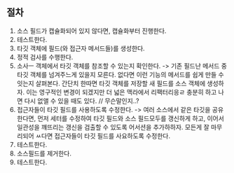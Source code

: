 ## 절차
1. 소스 필드가 캡슐화되어 있지 않다면, 캡슐화부터 진행한다.
2. 테스트한다.
3. 타깃 객체에 필드(와 접근자 메서드들)를 생성한다.
4. 정적 검사를 수행한다.
5. 소사ㅡ 객체에서 타깃 객체를 참조할 수 있는지 확인한다.
-> 기존 필드난 메서드 중 타깃 객체를 넘겨주느게 있을지 모른다.
없다면 이런 기능의 메서드를 쉽게 만들 수 잇는지 살펴본다.
간단치 한따면 타깃 객체를 저장할 새 필드를 소스 객체에 생성하자.
이는 영구적인 변경이 되겠지만 더 넓은 맥라에서 리팩터리응ㄹ 충분히 하고 나면 다시 없앨 수 있을 때도 있다. // 무슨말인지..?
6. 접근자들이 타깃 필드를 사용하도록 수정한다.
-> 여러 소스에서 같은 타깃을 공유한다면, 먼저 세터를 수정하여 타깃 필드와 소스 필드모두를 갱신하게 하고,
이어서 일관성을 꺠뜨리는 갱신을 검출할 수 있도록 어서션을 추가하하자.
모든게 잘 마무리되어
ㅆ다면 접근자들이 타깃 필드를 사요하도록 수정한다.
7. 테스트한다.
8. 소스필드를 제거한다.
9. 테스트한다.


